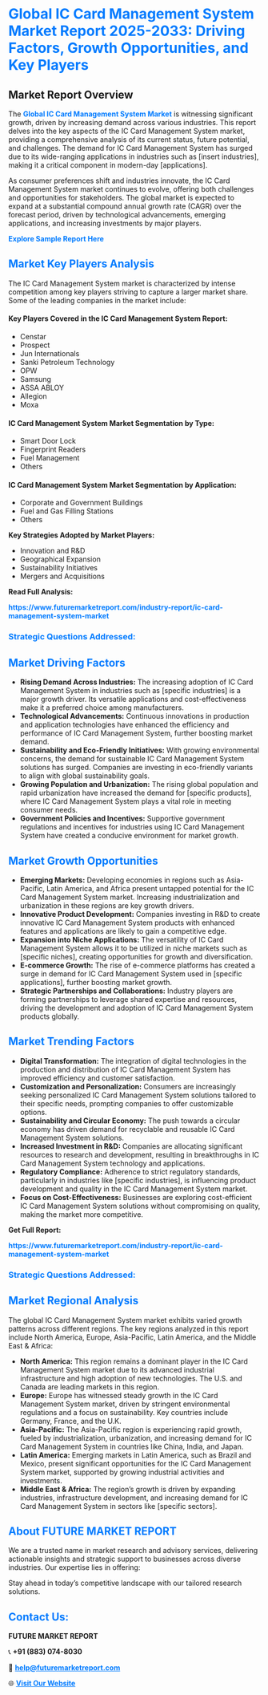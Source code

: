 <h1 style="color: #007BFF;">Global IC Card Management System Market Report 2025-2033: Driving Factors, Growth Opportunities, and Key Players</h1>

<section id="overview">
<h2>Market Report Overview</h2>
<p>The <a href="https://www.futuremarketreport.com/industry-report/ic-card-management-system-market" style="color: #007BFF; text-decoration: none;"><strong>Global IC Card Management System Market</strong></a> is witnessing significant growth, driven by increasing demand across various industries. This report delves into the key aspects of the IC Card Management System market, providing a comprehensive analysis of its current status, future potential, and challenges. The demand for IC Card Management System has surged due to its wide-ranging applications in industries such as [insert industries], making it a critical component in modern-day [applications].</p>
<p>As consumer preferences shift and industries innovate, the IC Card Management System market continues to evolve, offering both challenges and opportunities for stakeholders. The global market is expected to expand at a substantial compound annual growth rate (CAGR) over the forecast period, driven by technological advancements, emerging applications, and increasing investments by major players.</p>
</section>

<section id="overview">
<p><a href="https://www.futuremarketreport.com/request-sample/reportId=76003" style="color: #007BFF; text-decoration: none;"><strong>Explore Sample Report Here</strong></a></p>
</section>

<section id="key-players">
<h2 style="color: #007BFF;">Market Key Players Analysis</h2>
<p>The IC Card Management System market is characterized by intense competition among key players striving to capture a larger market share. Some of the leading companies in the market include:</p>
<h4>Key Players Covered in the IC Card Management System Report:</h4>
<ul><li>Censtar</li><li>Prospect</li><li>Jun Internationals</li><li>Sanki Petroleum Technology</li><li>OPW</li><li>Samsung</li><li>ASSA ABLOY</li><li>Allegion</li><li>Moxa</li></ul>
<h4>IC Card Management System Market Segmentation by Type:</h4>
<ul><li>Smart Door Lock</li><li>Fingerprint Readers</li><li>Fuel Management</li><li>Others</li></ul>

<h4>IC Card Management System Market Segmentation by Application:</h4>
<ul><li>Corporate and Government Buildings</li><li>Fuel and Gas Filling Stations</li><li>Others</li></ul>
<p><strong>Key Strategies Adopted by Market Players:</strong></p>
<ul>
<li>Innovation and R&D</li>
<li>Geographical Expansion</li>
<li>Sustainability Initiatives</li>
<li>Mergers and Acquisitions</li>
</ul>
</section>

<section>
<p><strong>Read Full Analysis: </strong></p><a href="https://www.futuremarketreport.com/industry-report/ic-card-management-system-market" style="color: #007BFF; text-decoration: none;"><strong>https://www.futuremarketreport.com/industry-report/ic-card-management-system-market</strong></a>
<h3 style="color: #007BFF;">Strategic Questions Addressed:</h3>
</section>

<section id="driving-factors">
<h2 style="color: #007BFF;">Market Driving Factors</h2>
<ul>
<li><strong>Rising Demand Across Industries:</strong> The increasing adoption of IC Card Management System in industries such as [specific industries] is a major growth driver. Its versatile applications and cost-effectiveness make it a preferred choice among manufacturers.</li>
<li><strong>Technological Advancements:</strong> Continuous innovations in production and application technologies have enhanced the efficiency and performance of IC Card Management System, further boosting market demand.</li>
<li><strong>Sustainability and Eco-Friendly Initiatives:</strong> With growing environmental concerns, the demand for sustainable IC Card Management System solutions has surged. Companies are investing in eco-friendly variants to align with global sustainability goals.</li>
<li><strong>Growing Population and Urbanization:</strong> The rising global population and rapid urbanization have increased the demand for [specific products], where IC Card Management System plays a vital role in meeting consumer needs.</li>
<li><strong>Government Policies and Incentives:</strong> Supportive government regulations and incentives for industries using IC Card Management System have created a conducive environment for market growth.</li>
</ul>
</section>

<section id="growth-opportunities">
<h2 style="color: #007BFF;">Market Growth Opportunities</h2>
<ul>
<li><strong>Emerging Markets:</strong> Developing economies in regions such as Asia-Pacific, Latin America, and Africa present untapped potential for the IC Card Management System market. Increasing industrialization and urbanization in these regions are key growth drivers.</li>
<li><strong>Innovative Product Development:</strong> Companies investing in R&D to create innovative IC Card Management System products with enhanced features and applications are likely to gain a competitive edge.</li>
<li><strong>Expansion into Niche Applications:</strong> The versatility of IC Card Management System allows it to be utilized in niche markets such as [specific niches], creating opportunities for growth and diversification.</li>
<li><strong>E-commerce Growth:</strong> The rise of e-commerce platforms has created a surge in demand for IC Card Management System used in [specific applications], further boosting market growth.</li>
<li><strong>Strategic Partnerships and Collaborations:</strong> Industry players are forming partnerships to leverage shared expertise and resources, driving the development and adoption of IC Card Management System products globally.</li>
</ul>
</section>

<section id="trending-factors">
<h2 style="color: #007BFF;">Market Trending Factors</h2>
<ul>
<li><strong>Digital Transformation:</strong> The integration of digital technologies in the production and distribution of IC Card Management System has improved efficiency and customer satisfaction.</li>
<li><strong>Customization and Personalization:</strong> Consumers are increasingly seeking personalized IC Card Management System solutions tailored to their specific needs, prompting companies to offer customizable options.</li>
<li><strong>Sustainability and Circular Economy:</strong> The push towards a circular economy has driven demand for recyclable and reusable IC Card Management System solutions.</li>
<li><strong>Increased Investment in R&D:</strong> Companies are allocating significant resources to research and development, resulting in breakthroughs in IC Card Management System technology and applications.</li>
<li><strong>Regulatory Compliance:</strong> Adherence to strict regulatory standards, particularly in industries like [specific industries], is influencing product development and quality in the IC Card Management System market.</li>
<li><strong>Focus on Cost-Effectiveness:</strong> Businesses are exploring cost-efficient IC Card Management System solutions without compromising on quality, making the market more competitive.</li>
</ul>
</section>

<section>
<p><strong>Get Full Report: </strong></p><a href="https://www.futuremarketreport.com/industry-report/ic-card-management-system-market" style="color: #007BFF; text-decoration: none;"><strong>https://www.futuremarketreport.com/industry-report/ic-card-management-system-market</strong></a>
<h3 style="color: #007BFF;">Strategic Questions Addressed:</h3>
</section>


<section id="regional-analysis">
<h2 style="color: #007BFF;">Market Regional Analysis</h2>
<p>The global IC Card Management System market exhibits varied growth patterns across different regions. The key regions analyzed in this report include North America, Europe, Asia-Pacific, Latin America, and the Middle East & Africa:</p>
<ul>
<li><strong>North America:</strong> This region remains a dominant player in the IC Card Management System market due to its advanced industrial infrastructure and high adoption of new technologies. The U.S. and Canada are leading markets in this region.</li>
<li><strong>Europe:</strong> Europe has witnessed steady growth in the IC Card Management System market, driven by stringent environmental regulations and a focus on sustainability. Key countries include Germany, France, and the U.K.</li>
<li><strong>Asia-Pacific:</strong> The Asia-Pacific region is experiencing rapid growth, fueled by industrialization, urbanization, and increasing demand for IC Card Management System in countries like China, India, and Japan.</li>
<li><strong>Latin America:</strong> Emerging markets in Latin America, such as Brazil and Mexico, present significant opportunities for the IC Card Management System market, supported by growing industrial activities and investments.</li>
<li><strong>Middle East & Africa:</strong> The region’s growth is driven by expanding industries, infrastructure development, and increasing demand for IC Card Management System in sectors like [specific sectors].</li>
</ul>
</section>

<footer>
<h2 style="color: #007BFF;">About FUTURE MARKET REPORT</h2>
<p>We are a trusted name in market research and advisory services, delivering actionable insights and strategic support to businesses across diverse industries. Our expertise lies in offering:</p>

<p>Stay ahead in today’s competitive landscape with our tailored research solutions.</p>

<h2 style="color: #007BFF;">Contact Us:</h2>
<p><strong>FUTURE MARKET REPORT</strong></p>
<p>📞 <strong>+91 (883) 074-8030</strong></p>
<p>📧 <strong><a href="mailto:help@futuremarketreport.com" style="color: #007BFF;">help@futuremarketreport.com</a></strong></p>
<p>🌐 <strong><a href="https://www.futuremarketreport.com/" style="color: #007BFF;">Visit Our Website</a></strong></p>
</footer>